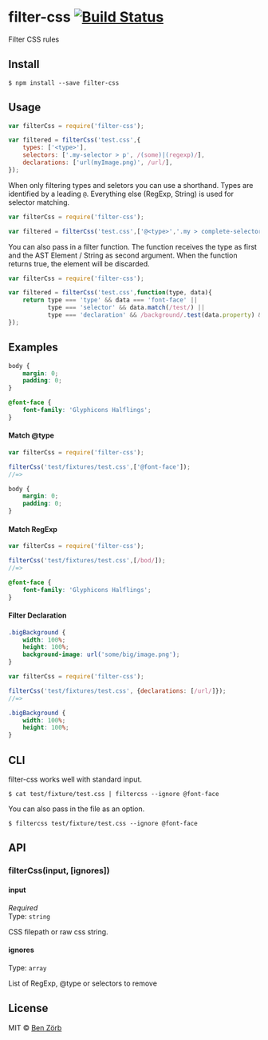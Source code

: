 # filter-css [![Build Status](https://travis-ci.org/bezoerb/filter-css.svg?branch=master)](https://travis-ci.org/bezoerb/filter-css)

Filter CSS rules


## Install

```
$ npm install --save filter-css
```


## Usage

```js
var filterCss = require('filter-css');

var filtered = filterCss('test.css',{
    types: ['<type>'],
    selectors: ['.my-selector > p', /(some)|(regexp)/],
    declarations: ['url(myImage.png)', /url/],
});

```

When only filtering types and seletors you can use a shorthand.
Types are identified by a leading `@`. Everything else (RegExp, String) is used for selector matching.
```js
var filterCss = require('filter-css');

var filtered = filterCss('test.css',['@<type>','.my > complete-selector',/complete/]);

```

You can also pass in a filter function. The function receives the type as first and the AST Element / String as second argument. 
When the function returns true, the element will be discarded. 

```js
var filterCss = require('filter-css');

var filtered = filterCss('test.css',function(type, data){
	return type === 'type' && data === 'font-face' ||
		   type === 'selector' && data.match(/test/) ||
    	   type === 'declaration' && /background/.test(data.property) && /url/.test(data.value);
});

```
## Examples

```css
body {
	margin: 0;
	padding: 0;
}

@font-face {
	font-family: 'Glyphicons Halflings';
}
```

#### Match @type
```js
var filterCss = require('filter-css');

filterCss('test/fixtures/test.css',['@font-face']);
//=> 
```
```css
body {
	margin: 0;
	padding: 0;
}
```

#### Match RegExp

```js
var filterCss = require('filter-css');

filterCss('test/fixtures/test.css',[/bod/]);
//=> 
```
```css
@font-face {
	font-family: 'Glyphicons Halflings';
}
```

#### Filter Declaration
```css
.bigBackground {
	width: 100%;
	height: 100%;
	background-image: url('some/big/image.png');
}
```

```js
var filterCss = require('filter-css');

filterCss('test/fixtures/test.css', {declarations: [/url/]});
//=> 
```
```css
.bigBackground {
	width: 100%;
	height: 100%;
}
```

## CLI

filter-css works well with standard input.
```shell
$ cat test/fixture/test.css | filtercss --ignore @font-face
```
You can also pass in the file as an option.
```shell
$ filtercss test/fixture/test.css --ignore @font-face
```

## API

### filterCss(input, [ignores])

#### input

*Required*  
Type: `string`

CSS filepath or raw css string.

#### ignores

Type: `array`

List of RegExp, @type or selectors to remove 


## License

MIT © [Ben Zörb](http://sommerlaune.com)
